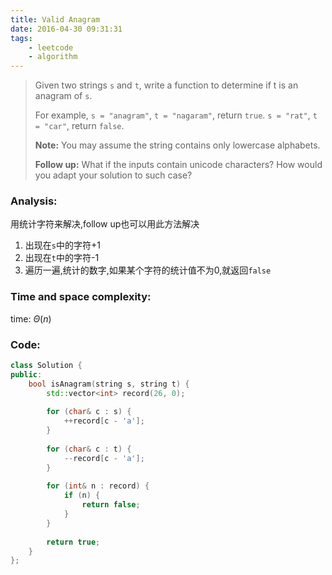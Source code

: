 ```yaml
---
title: Valid Anagram
date: 2016-04-30 09:31:31
tags: 
    - leetcode
    - algorithm
---
```

>Given two strings `s` and `t`, write a function to determine if t is an anagram of `s`.
>
>For example,
>`s = "anagram"`, `t = "nagaram"`, return `true`.
>`s = "rat"`, `t = "car"`, return `false`.
>
>**Note:**
>You may assume the string contains only lowercase alphabets.
>
>**Follow up:**
>What if the inputs contain unicode characters? How would you adapt your solution to such case?

### Analysis:
用统计字符来解决,follow up也可以用此方法解决
1. 出现在`s`中的字符+1
2. 出现在`t`中的字符-1
3. 遍历一遍,统计的数字,如果某个字符的统计值不为0,就返回`false`
### Time and space complexity:
time: $\Theta (n)$
### Code:
```cpp
class Solution {
public:
    bool isAnagram(string s, string t) {
        std::vector<int> record(26, 0);
        
        for (char& c : s) {
            ++record[c - 'a'];
        }
        
        for (char& c : t) {
            --record[c - 'a'];
        }
                
        for (int& n : record) {
            if (n) {
                return false;
            }
        }
        
        return true;
    }
};
```